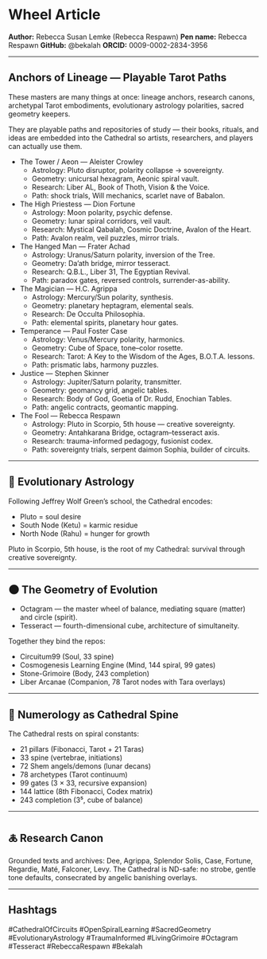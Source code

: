 # Wheel Article

**Author:** Rebecca Susan Lemke (Rebecca Respawn)
**Pen name:** Rebecca Respawn
**GitHub:** @bekalah
**ORCID:** 0009-0002-2834-3956

---

## Anchors of Lineage — Playable Tarot Paths

These masters are many things at once: lineage anchors, research canons, archetypal Tarot embodiments, evolutionary astrology polarities, sacred geometry keepers.

They are playable paths and repositories of study — their books, rituals, and ideas are embedded into the Cathedral so artists, researchers, and players can actually use them.
- The Tower / Aeon — Aleister Crowley
  - Astrology: Pluto disruptor, polarity collapse → sovereignty.
  - Geometry: unicursal hexagram, Aeonic spiral vault.
  - Research: Liber AL, Book of Thoth, Vision & the Voice.
  - Path: shock trials, Will mechanics, scarlet nave of Babalon.
- The High Priestess — Dion Fortune
  - Astrology: Moon polarity, psychic defense.
  - Geometry: lunar spiral corridors, veil vault.
  - Research: Mystical Qabalah, Cosmic Doctrine, Avalon of the Heart.
  - Path: Avalon realm, veil puzzles, mirror trials.
- The Hanged Man — Frater Achad
  - Astrology: Uranus/Saturn polarity, inversion of the Tree.
  - Geometry: Da’ath bridge, mirror tesseract.
  - Research: Q.B.L., Liber 31, The Egyptian Revival.
  - Path: paradox gates, reversed controls, surrender-as-ability.
- The Magician — H.C. Agrippa
  - Astrology: Mercury/Sun polarity, synthesis.
  - Geometry: planetary heptagram, elemental seals.
  - Research: De Occulta Philosophia.
  - Path: elemental spirits, planetary hour gates.
- Temperance — Paul Foster Case
  - Astrology: Venus/Mercury polarity, harmonics.
  - Geometry: Cube of Space, tone–color rosette.
  - Research: Tarot: A Key to the Wisdom of the Ages, B.O.T.A. lessons.
  - Path: prismatic labs, harmony puzzles.
- Justice — Stephen Skinner
  - Astrology: Jupiter/Saturn polarity, transmitter.
  - Geometry: geomancy grid, angelic tables.
  - Research: Body of God, Goetia of Dr. Rudd, Enochian Tables.
  - Path: angelic contracts, geomantic mapping.
- The Fool — Rebecca Respawn
  - Astrology: Pluto in Scorpio, 5th house — creative sovereignty.
  - Geometry: Antahkarana Bridge, octagram–tesseract axis.
  - Research: trauma-informed pedagogy, fusionist codex.
  - Path: sovereignty trials, serpent daimon Sophia, builder of circuits.

---

## 🔱 Evolutionary Astrology

Following Jeffrey Wolf Green’s school, the Cathedral encodes:
- Pluto = soul desire
- South Node (Ketu) = karmic residue
- North Node (Rahu) = hunger for growth

Pluto in Scorpio, 5th house, is the root of my Cathedral: survival through creative sovereignty.

---

## 🌑 The Geometry of Evolution
- Octagram — the master wheel of balance, mediating square (matter) and circle (spirit).
- Tesseract — fourth-dimensional cube, architecture of simultaneity.

Together they bind the repos:
- Circuitum99 (Soul, 33 spine)
- Cosmogenesis Learning Engine (Mind, 144 spiral, 99 gates)
- Stone-Grimoire (Body, 243 completion)
- Liber Arcanae (Companion, 78 Tarot nodes with Tara overlays)

---

## 🔢 Numerology as Cathedral Spine

The Cathedral rests on spiral constants:
- 21 pillars (Fibonacci, Tarot + 21 Taras)
- 33 spine (vertebrae, initiations)
- 72 Shem angels/demons (lunar decans)
- 78 archetypes (Tarot continuum)
- 99 gates (3 × 33, recursive expansion)
- 144 lattice (8th Fibonacci, Codex matrix)
- 243 completion (3⁵, cube of balance)

---

## 🜏 Research Canon

Grounded texts and archives: Dee, Agrippa, Splendor Solis, Case, Fortune, Regardie, Maté, Falconer, Levy.
The Cathedral is ND-safe: no strobe, gentle tone defaults, consecrated by angelic banishing overlays.

---

## Hashtags

#CathedralOfCircuits #OpenSpiralLearning #SacredGeometry #EvolutionaryAstrology #TraumaInformed #LivingGrimoire #Octagram #Tesseract #RebeccaRespawn #Bekalah

